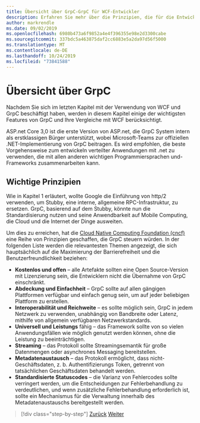 ```yaml
---
title: Übersicht über GrpC-GrpC für WCF-Entwickler
description: Erfahren Sie mehr über die Prinzipien, die für die Entwicklung von GrpC entwickelt wurden.
author: markrendle
ms.date: 09/02/2019
ms.openlocfilehash: 6980b473a6f9852a4e4f396355e98e2d3300cabe
ms.sourcegitcommit: 337bdc5a463875daf2cc6883e5a2da97d56f5000
ms.translationtype: MT
ms.contentlocale: de-DE
ms.lasthandoff: 10/24/2019
ms.locfileid: "73841588"
---
```

# <a name="grpc-overview"></a>Übersicht über GrpC

Nachdem Sie sich im letzten Kapitel mit der Verwendung von WCF und GrpC beschäftigt haben, werden in diesem Kapitel einige der wichtigsten Features von GrpC und Ihre Vergleiche mit WCF berücksichtigt.

ASP.net Core 3,0 ist die erste Version von ASP.net, die GrpC System intern als erstklassigen Bürger unterstützt, wobei Microsoft-Teams zur offiziellen .NET-Implementierung von GrpC beitragen. Es wird empfohlen, die beste Vorgehensweise zum entwickeln verteilter Anwendungen mit .net zu verwenden, die mit allen anderen wichtigen Programmiersprachen und-Frameworks zusammenarbeiten kann.

## <a name="key-principles"></a>Wichtige Prinzipien

Wie in Kapitel 1 erläutert, wollte Google die Einführung von http/2 verwenden, um Stubby, eine interne, allgemeine RPC-Infrastruktur, zu ersetzen. GrpC, basierend auf dem Stubby, könnte nun die Standardisierung nutzen und seine Anwendbarkeit auf Mobile Computing, die Cloud und die Internet der Dinge ausweiten.

Um dies zu erreichen, hat die [Cloud Native Computing Foundation (cncf)](https://www.cncf.io/) eine Reihe von Prinzipien geschaffen, die GrpC steuern würden. In der folgenden Liste werden die relevantesten Themen angezeigt, die sich hauptsächlich auf die Maximierung der Barrierefreiheit und die Benutzerfreundlichkeit beziehen:

- **Kostenlos und offen** – alle Artefakte sollten eine Open Source-Version mit Lizenzierung sein, die Entwicklern nicht die Übernahme von GrpC einschränkt.
- **Abdeckung und Einfachheit** – GrpC sollte auf allen gängigen Plattformen verfügbar und einfach genug sein, um auf jeder beliebigen Plattform zu erstellen.
- **Interoperabilität und Reichweite** – es sollte möglich sein, GrpC in jedem Netzwerk zu verwenden, unabhängig von Bandbreite oder Latenz, mithilfe von allgemein verfügbaren Netzwerkstandards.
- **Universell und Leistungs** fähig – das Framework sollte von so vielen Anwendungsfällen wie möglich genutzt werden können, ohne die Leistung zu beeinträchtigen.
- **Streaming** – das Protokoll sollte Streamingsemantik für große Datenmengen oder asynchrones Messaging bereitstellen.
- **Metadatenaustausch** – das Protokoll ermöglicht, dass nicht-Geschäftsdaten, z. b. Authentifizierungs Token, getrennt von tatsächlichen Geschäftsdaten behandelt werden.
- **Standardisierte Statuscodes** – die Varianz von Fehlercodes sollte verringert werden, um die Entscheidungen zur Fehlerbehandlung zu verdeutlichen, und wenn zusätzliche Fehlerbehandlung erforderlich ist, sollte ein Mechanismus für die Verwaltung innerhalb des Metadatenaustauschs bereitgestellt werden.

>[!div class="step-by-step"]
>[Zurück](introduction.md)
>[Weiter](approach.md)
